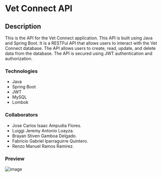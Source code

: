 # Vet Connect API

## Description

This is the API for the Vet Connect application. This API is built using Java and Spring Boot. It is a RESTFul API that
allows users to interact with the Vet Connect database. The API allows users to create, read, update, and delete data
from the database. The API is secured using JWT authentication and authorization.

### Technologies

- Java
- Spring Boot
- JWT
- MySQL
- Lombok

### Collaborators

- Jose Carlos Isaac Ampudia Flores.
- Luiggi Jeremy Antonio Loayza.
- Brayan Stiven Gamboa Delgado.
- Fabricio Gabriel Iparraguirre Quintero.
- Renzo Manuel Ramos Ramirez.

### Preview

![image](https://github.com/Veterinaria-OpenSource/vet-connect-platform/assets/116921103/16a18d86-25e6-43a7-9f66-39f5e627ffa0)
